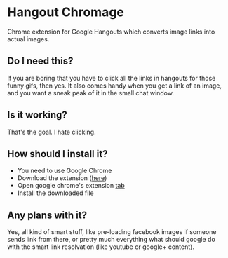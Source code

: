 Hangout Chromage
========

Chrome extension for Google Hangouts which converts image links into actual images.

## Do I need this?
If you are boring that you have to click all the links in hangouts for those funny gifs, then yes. It also comes handy when you get a link of an image, and you want a sneak peak of it in the small chat window.

## Is it working?
That's the goal. I hate clicking.

## How should I install it?
* You need to use Google Chrome
* Download the extension ([here](https://github.com/tiborbotos/chromage/raw/master/extension/chromage-1.0.1.crx))
* Open google chrome's extension [tab](chrome://extensions/)
* Install the downloaded file

## Any plans with it?
Yes, all kind of smart stuff, like pre-loading facebook images if someone sends link from there, or pretty much everything what should google do with the smart link resolvation (like youtube or google+ content).

